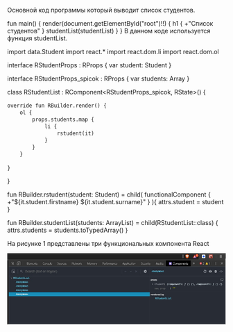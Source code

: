 Основной код программы который выводит список студентов.

fun main() {
    render(document.getElementById("root")!!) {
        h1 {
            +"Список студентов"
        }
        studentList(studentList)
    }
}
В данном коде используется функция studentList.

import data.Student
import react.*
import react.dom.li
import react.dom.ol

interface RStudentProps : RProps {
    var student: Student
}

interface RStudentProps_spicok : RProps {
    var students: Array<Student>
}

class RStudentList :  RComponent<RStudentProps_spicok, RState>() {

    override fun RBuilder.render() {
        ol {
            props.students.map {
                li {
                    rstudent(it)
                }
            }
        }

    }
}

fun RBuilder.rstudent(student: Student) =
    child(
        functionalComponent<RStudentProps> {
            +"${it.student.firstname} ${it.student.surname}"
        }
    ){
        attrs.student = student
    }



fun RBuilder.studentList(students: ArrayList<Student>) =
child(RStudentList::class) {
    attrs.students = students.toTypedArray()
}

На рисунке 1 представлены три функциональных компонента React

<img src = 1.jpg>


